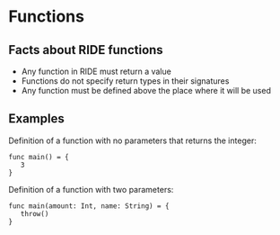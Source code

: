 # Functions

## Facts about RIDE functions

* Any function in RIDE must return a value
* Functions do not specify return types in their signatures
* Any function must be defined above the place where it will be used

## Examples
Definition of a function with no parameters that returns the integer:
```
func main() = {
   3
}
```
Definition of a function with two parameters:
```
func main(amount: Int, name: String) = {
   throw()
}
```


